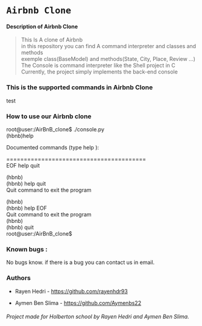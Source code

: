 # **`Airbnb Clone`**

#### Description of Airbnb Clone
>This Is A clone of Airbnb<br/>
>in this repository you can find A command interpreter and classes and methods<br/>
>exemple class(BaseModel) and methods(State, City, Place, Review ...)<br/>
>The Console is command interpreter like the Shell project in C<br/>
>Currently, the project simply implements the back-end console<br/>
### This is the supported commands in Airbnb Clone<br/>
test






### How to use our Airbnb clone<br/>

root@user:/AirBnB_clone$ ./console.py<br/>
(hbnb)help<br/>

Documented commands (type help <topic>):<br/>

========================================<br/>
EOF  help  quit<br/>

(hbnb)<br/>
(hbnb) help quit<br/>
Quit command to exit the program<br/>

(hbnb)<br/>
(hbnb) help EOF<br/>
Quit command to exit the program<br/>
(hbnb)<br/>
(hbnb) quit<br/>
root@user:/AirBnB_clone$<br/>

### Known bugs :

No bugs know. if there is a bug you can contact us in email.



### Authors

* Rayen Hedri - https://github.com/rayenhdr93

* Aymen Ben Slima - https://github.com/Aymenbs22


###### Project made for Holberton school by Rayen Hedri and Aymen Ben Slima.
